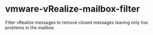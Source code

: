 # vmware-vRealize-mailbox-filter
Filter vRealize messages to remove closed messages leaving only live problems in the mailbox.
